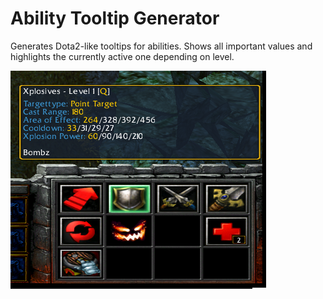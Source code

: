 # Ability Tooltip Generator

Generates Dota2-like tooltips for abilities. Shows all important values and highlights the currently active one depending on level.

![](https://github.com/Frotty/Ability-Tooltip-Generator/blob/master/screenshot.png)
